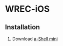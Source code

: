 # WREC-iOS

## Installation

1. Download [a-Shell mini](https://apps.apple.com/us/app/a-shell-mini/id1543537943)
